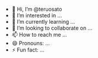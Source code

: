 - 👋 Hi, I’m @teruosato
- 👀 I’m interested in ...
- 🌱 I’m currently learning ...
- 💞️ I’m looking to collaborate on ...
- 📫 How to reach me ...
- 😄 Pronouns: ...
- ⚡ Fun fact: ...

<!---
teruosato/teruosato is a ✨ special ✨ repository because its `README.md` (this file) appears on your GitHub profile.
You can click the Preview link to take a look at your changes.
--->
